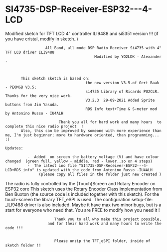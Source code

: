 # SI4735-DSP-Receiver-ESP32---4-LCD
Modified sketch for TFT LCD 4" controller ILI9488  and si5351 version !!!   (if you have cristal, modify in sketch..)

  

                      All Band, all mode DSP Radio Receiver Si4735 with 4" TFT LCD driver ILI9488
                                            Modified by YO2LDK - Alexander -



           This sketch sketch is based on:
                                        the new version V3.5.of Gert Baak - PE0MGB V3.5;
                                        si4735 Library of Ricardo PU2CLR. Thanks for the very nice work.  
                                        V3.2.3  29-09-2021 Added Sprite buttons from Jim Yasuda.
                                        RDS Info text+Time & S-meter mod by Antonino Russo - IU4ALH 

                            Thank you all for hard work and many hours  to complete this nice radio project  ! 
           Also, this can be improved by someone with more experience than me, I'm just beginner; more to hardware oriented, than programming...   :)                    
                                     
    Updates:                                    
 
              -  Added  on screen the battery voltage (V) and have colour changed  (green full, yellow - middle, red - lower..so on 4 steps)
              -  The latest ino file "SI4735-DSP-Receiver-ESP32---4-LCD+RDS_info" is updated with the code from Antonino Russo -IU4ALH 
                   (please copy all files in the folder just new created )
  
  The radio is fully controlled by the (Touch)Screen and Rotary Encoder on ESP32 core
  This sketch uses the Rotary Encoder Class implementation from Ben Buxton (the source code is included
  together with this sketch).
  For the touch-screen the library TFT_eSPI is used.
  The configuration setup-file: _ILI9488 driver is also included.
  Maybe it have max two minor bugs, but is a start for everyone who need that.
             You are FREE to modify how you need it !
 

                          Thank you to all who make this project possible,
                       and for their hard work and many hours to write the code !!!


                          Please unzip the TFT_eSPI folder, inside of sketch folder !!
